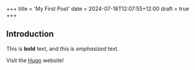+++
title = 'My First Post'
date = 2024-07-18T12:07:55+12:00
draft = true
+++
## Introduction

This is **bold** text, and this is *emphasized* text.

Visit the [Hugo](https://gohugo.io) website!